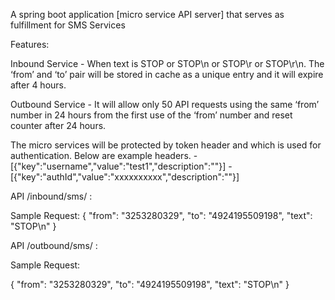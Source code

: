 A spring boot application [micro service API server] that serves as fulfillment for SMS Services

Features:

Inbound Service - When text is STOP or STOP\n or STOP\r or STOP\r\n.
                  The ‘from’ and ‘to’ pair will be stored in cache as a unique entry and it will expire after 4 hours.

Outbound Service - It will allow only 50 API requests using the same ‘from’ number in
                   24 hours from the first use of the ‘from’ number and reset counter after 24 hours.

The micro services will be protected by token header and which is used for authentication. Below are example headers.
    - [{"key":"username","value":"test1","description":""}]
    - [{"key":"authId","value":"xxxxxxxxxx","description":""}]

API /inbound/sms/ :

Sample Request:
{
	"from": "3253280329",
	"to": "4924195509198",
	"text": "STOP\n"
}


API /outbound/sms/ :

Sample Request:

{
	"from": "3253280329",
	"to": "4924195509198",
	"text": "STOP\n"
}
